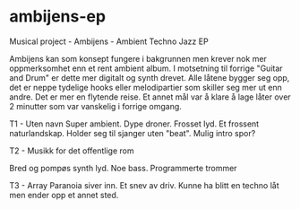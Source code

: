 # ambijens-ep
Musical project - Ambijens - Ambient Techno Jazz EP

Ambijens kan som konsept fungere i bakgrunnen men krever nok mer oppmerksomhet enn et rent ambient album. I motsetning til forrige "Guitar and Drum" er dette mer digitalt og synth drevet. Alle låtene bygger seg opp, det er neppe tydelige hooks eller melodipartier som skiller seg mer ut enn andre. Det er mer en flytende reise. Et annet mål var å klare å lage låter over 2 minutter som var vanskelig i forrige omgang.

T1 - Uten navn
Super ambient. Dype droner. Frosset lyd. Et frossent naturlandskap. Holder seg til sjanger uten "beat". Mulig intro spor?

T2 - Musikk for det offentlige rom

Bred og pompøs synth lyd. Noe bass. Programmerte trommer

T3 - Array
Paranoia siver inn. Et snev av driv. Kunne ha blitt en techno låt men ender opp et annet sted.
